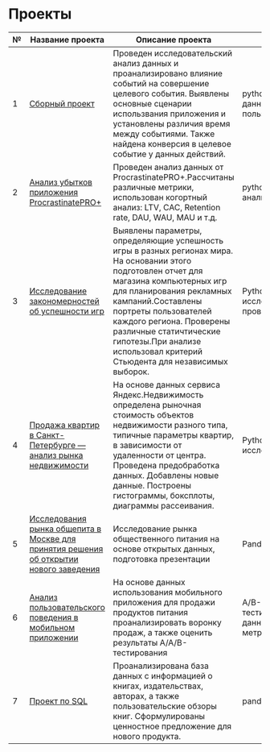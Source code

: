 # Проекты


|№  | Название проекта | Описание проекта  |  Инструменты |
| - | ---- | ---------- | -- |
| 1 | [Сборный проект](https://github.com/AnastasiaKoshk/Yandex.Practicum.Portfolio/blob/main/GraduationProject/MainProject.ipynb)|Проведен исследовательский анализ данных и проанализировано влияние событий на совершение целевого события. Выявлены основные сценарии использвания приложения  и установлены различия время между событиями. Также найдена конверсия в целевое событие у данных действий.|python, pandas, scipy, matplotlib, numpy, cmath, предобработка данных, исследовательский анализ данных, поиск сценарией пользователей, диаграмма Санкея, статистические гипотезы|
| 2 | [Анализ убытков приложения ProcrastinatePRO+](https://github.com/AnastasiaKoshk/Yandex.Practicum.Portfolio/blob/main/MarketingStrategy/LossAnalysis.ipynb)|Проведен анализ данных от ProcrastinatePRO+.Рассчитаны различные метрики, использован когортный анализ: LTV, CAC, Retention rate, DAU, WAU, MAU и т.д. |python,pandas, matplotlib, seaborn, юнит-экономика, когортный анализ, продуктовые метрики|
| 3  | [Исследование закономерностей об успешности игр](https://github.com/AnastasiaKoshk/Yandex.Practicum.Portfolio/blob/main/GameDevIndustryAnalysis/GameAnalysis.ipynb)|Выявлены параметры, определяющие успешность игры в разных регионах мира. На основании этого подготовлен отчет для магазина компьютерных игр для планирования рекламных кампаний.Составлены портреты пользователей каждого региона. Проверены различные статичтические гипотезы.При анализе использовал критерий Стьюдента для независимых выборок.|Python,Pandas,Matplotlib, NumPy,предобработка данных, исследовательский анализ данных, описательная статистика, проверка статистических гипотез|
| 4  | [Продажа квартир в Санкт-Петербурге — анализ рынка недвижимости](https://github.com/AnastasiaKoshk/Yandex.Practicum.Portfolio/blob/main/RealEstateAnalysis/Apartmentanalysis.ipynb)|На основе данных сервиса Яндекс.Недвижимость определена рыночная стоимость объектов недвижимости разного типа, типичные параметры квартир, в зависимости от удаленности от центра. Проведена предобработка данных. Добавлены новые данные. Построены гистограммы, боксплоты, диаграммы рассеивания.| Python,Pandas,Matplotlib, предобработка данных, исследовательский анализ данных, визуализация данных|
| 5  |  [Исследования рынка общепита в Москве для принятия решения об открытии нового заведения](https://github.com/AnastasiaKoshk/Yandex.Practicum.Portfolio/blob/main/CateringAnalysis/Cateringanalysis.ipynb)|Исследование рынка общественного питания на основе открытых данных, подготовка презентации|Pandas,Plotly,Python,Seaborn,визуализация данных|
| 6  | [Анализ пользовательского поведения в мобильном приложении](https://github.com/AnastasiaKoshk/Yandex.Practicum.Portfolio/blob/main/MobileAppAnalysis/MobileAnalysis.ipynb)|На основе данных использования мобильного приложения для продажи продуктов питания проанализировать воронку продаж, а также оценить результаты A/A/B-тестирования|A/B-тестирование,Matplotlib,Pandas,Plotly,Python,Seaborn,визуализация данных,проверка статистических гипотез,продуктовые метрики,событийная аналитика|
| 7  | [Проект по SQL](https://github.com/AnastasiaKoshk/Yandex.Practicum.Portfolio/blob/main/SQL/SQL.ipynb)|Проанализирована база данных с информацией о книгах, издательствах, авторах, а также пользовательские обзоры книг. Сформулированы ценностное предложение для нового продукта.|pandas,sqlalchemy|














